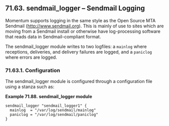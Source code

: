 ## 71.63. sendmail_logger – Sendmail Logging

<a class="indexterm" name="idp22957696"></a>

Momentum supports logging in the same style as the Open Source MTA Sendmail (http://www.sendmail.org). This is mainly of use to sites which are moving from a Sendmail install or otherwise have log-processing software that reads data in Sendmail-compliant format.

The sendmail_logger module writes to two logfiles: a `mainlog` where receptions, deliveries, and delivery failures are logged, and a `paniclog` where errors are logged.

### 71.63.1. Configuration

The sendmail_logger module is configured through a configuration file using a stanza such as:

<a name="example.sendmail_logger.3"></a>

**Example 71.88. sendmail_logger module**

```
sendmail_logger "sendmail_logger1" {
  mainlog  = "/var/log/sendmail/mainlog"
  paniclog = "/var/log/sendmail/paniclog"
}
```
